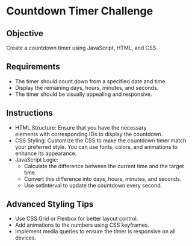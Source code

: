 # Countdown Timer Challenge

## Objective
Create a countdown timer using JavaScript, HTML, and CSS.

## Requirements
- The timer should count down from a specified date and time.
- Display the remaining days, hours, minutes, and seconds.
- The timer should be visually appealing and responsive.

## Instructions
  + HTML Structure: Ensure that you have the necessary <div> elements with corresponding IDs to display the countdown.
  + CSS Styling: Customize the CSS to make the countdown timer match your preferred style. You can use fonts, colors, and animations to enhance its appearance.
  + JavaScript Logic:
      + Calculate the difference between the current time and the target time.
      + Convert this difference into days, hours, minutes, and seconds.
      + Use setInterval to update the countdown every second.
## Advanced Styling Tips
  + Use CSS Grid or Flexbox for better layout control.
  + Add animations to the numbers using CSS keyframes.
  + Implement media queries to ensure the timer is responsive on all devices.
